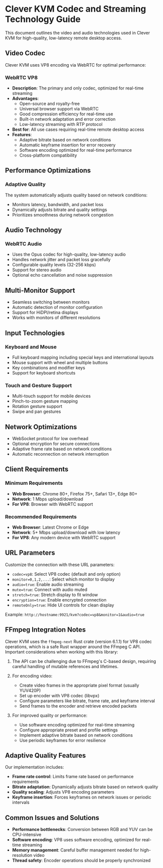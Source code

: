 # Clever KVM Codec and Streaming Technology Guide

This document outlines the video and audio technologies used in Clever KVM for high-quality, low-latency remote desktop access.

## Video Codec

Clever KVM uses VP8 encoding via WebRTC for optimal performance:

### WebRTC VP8

- **Description**: The primary and only codec, optimized for real-time streaming
- **Advantages**: 
  - Open-source and royalty-free
  - Universal browser support via WebRTC
  - Good compression efficiency for real-time use
  - Built-in network adaptation and error correction
  - Low-latency streaming with RTP protocol
- **Best for**: All use cases requiring real-time remote desktop access
- **Features**:
  - Adaptive bitrate based on network conditions
  - Automatic keyframe insertion for error recovery
  - Software encoding optimized for real-time performance
  - Cross-platform compatibility

## Performance Optimizations

### Adaptive Quality

The system automatically adjusts quality based on network conditions:

- Monitors latency, bandwidth, and packet loss
- Dynamically adjusts bitrate and quality settings
- Prioritizes smoothness during network congestion

## Audio Technology

### WebRTC Audio

- Uses the Opus codec for high-quality, low-latency audio
- Handles network jitter and packet loss gracefully
- Configurable quality levels (32-256 kbps)
- Support for stereo audio
- Optional echo cancellation and noise suppression

## Multi-Monitor Support

- Seamless switching between monitors
- Automatic detection of monitor configuration
- Support for HiDPI/retina displays
- Works with monitors of different resolutions

## Input Technologies

### Keyboard and Mouse

- Full keyboard mapping including special keys and international layouts
- Mouse support with wheel and multiple buttons
- Key combinations and modifier keys
- Support for keyboard shortcuts

### Touch and Gesture Support

- Multi-touch support for mobile devices
- Pinch-to-zoom gesture mapping
- Rotation gesture support
- Swipe and pan gestures

## Network Optimizations

- WebSocket protocol for low overhead
- Optional encryption for secure connections
- Adaptive frame rate based on network conditions
- Automatic reconnection on network interruption

## Client Requirements

### Minimum Requirements

- **Web Browser**: Chrome 80+, Firefox 75+, Safari 13+, Edge 80+
- **Network**: 1 Mbps upload/download
- **For VP8**: Browser with WebRTC support

### Recommended Requirements

- **Web Browser**: Latest Chrome or Edge
- **Network**: 5+ Mbps upload/download with low latency
- **For VP8**: Any modern device with WebRTC support

## URL Parameters

Customize the connection with these URL parameters:

- `codec=vp8`: Select VP8 codec (default and only option)
- `monitor=0,1,2,...`: Select which monitor to display
- `audio=true`: Enable audio streaming
- `mute=true`: Connect with audio muted
- `stretch=true`: Stretch display to fit window
- `encryption=true`: Enable encrypted connection
- `remoteOnly=true`: Hide UI controls for clean display

Example: `http://hostname:9921/kvm?codec=vp8&monitor=1&audio=true`

## FFmpeg Integration Notes

Clever KVM uses the `ffmpeg-next` Rust crate (version 6.1.1) for VP8 codec operations, which is a safe Rust wrapper around the FFmpeg C API. Important considerations when working with this library:

1. The API can be challenging due to FFmpeg's C-based design, requiring careful handling of mutable references and lifetimes.

2. For encoding video:
   - Create video frames in the appropriate pixel format (usually YUV420P)
   - Set up encoder with VP8 codec (libvpx)
   - Configure parameters like bitrate, frame rate, and keyframe interval
   - Send frames to the encoder and retrieve encoded packets

3. For improved quality or performance:
   - Use software encoding optimized for real-time streaming
   - Configure appropriate preset and profile settings
   - Implement adaptive bitrate based on network conditions
   - Use periodic keyframes for error resilience

## Adaptive Quality Features

Our implementation includes:

- **Frame rate control**: Limits frame rate based on performance requirements
- **Bitrate adaptation**: Dynamically adjusts bitrate based on network quality
- **Quality scaling**: Adjusts VP8 encoding parameters
- **Keyframe insertion**: Forces keyframes on network issues or periodic intervals

## Common Issues and Solutions

- **Performance bottlenecks**: Conversion between RGB and YUV can be CPU-intensive
- **Software encoding**: VP8 uses software encoding, optimized for real-time streaming
- **Memory management**: Careful buffer management needed for high-resolution video
- **Thread safety**: Encoder operations should be properly synchronized
